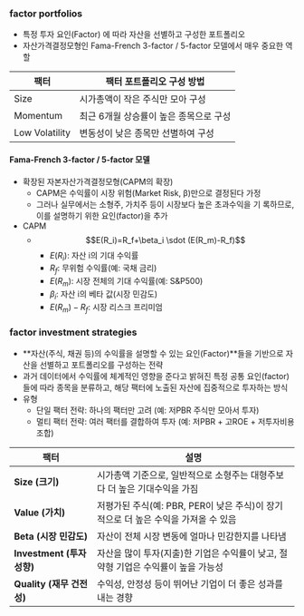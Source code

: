 ### factor portfolios
- 특정 투자 요인(Factor) 에 따라 자산을 선별하고 구성한 포트폴리오
- 자산가격결정모형인 Fama-French 3-factor / 5-factor 모델에서 매우 중요한 역할

| 팩터             | 팩터 포트폴리오 구성 방법         |
| -------------- | ---------------------- |
| Size           | 시가총액이 작은 주식만 모아 구성     |
| Momentum       | 최근 6개월 상승률이 높은 종목으로 구성 |
| Low Volatility | 변동성이 낮은 종목만 선별하여 구성    |

#### Fama-French 3-factor / 5-factor 모델
- 확장된 자본자산가격결정모형(CAPM의 확장)
  - CAPM은 수익률이 시장 위험(Market Risk, β)만으로 결정된다 가정
  - 그러나 실무에서는 소형주, 가치주 등이 시장보다 높은 초과수익을 기 록하므로, 이를 설명하기 위한 요인(factor)을 추가
- CAPM
  - $$E(R_i)=R_f+\beta_i \sdot (E(R_m)-R_f)$$
    - $E(R_i)$: 자산 i의 기대 수익률
    - $R_f$: 무위험 수익률(예: 국채 금리)
    - $E(R_m)$: 시장 전체의 기대 수익률(예: S&P500)
    - $\beta_i$: 자산 i의 베타 값(시장 민감도)
    - $E(R_m)-R_f$: 시장 리스크 프리미엄

### factor investment strategies
- **자산(주식, 채권 등)의 수익률을 설명할 수 있는 요인(Factor)**들을 기반으로 자산을 선별하고 포트폴리오를 구성하는 전략
- 과거 데이터에서 수익률에 체계적인 영향을 준다고 밝혀진 특정 공통 요인(factor) 들에 따라 종목을 분류하고, 해당 팩터에 노출된 자산에 집중적으로 투자하는 방식
- 유형
  - 단일 팩터 전략: 하나의 팩터만 고려 (예: 저PBR 주식만 모아서 투자)
  - 멀티 팩터 전략: 여러 팩터를 결합하여 투자 (예: 저PBR + 고ROE + 저투자비용 조합)

| 팩터                    | 설명                                                   |
| --------------------- | ---------------------------------------------------- |
| **Size (크기)**         | 시가총액 기준으로, 일반적으로 소형주는 대형주보다 더 높은 기대수익을 가짐            |
| **Value (가치)**        | 저평가된 주식(예: PBR, PER이 낮은 주식)이 장기적으로 더 높은 수익을 가져올 수 있음 |
| **Beta (시장 민감도)**     | 자산이 전체 시장 변동에 얼마나 민감한지를 나타냄                          |
| **Investment (투자성향)** | 자산을 많이 투자(지출)한 기업은 수익률이 낮고, 절약형 기업은 수익률이 높을 가능성      |
| **Quality (재무 건전성)**  | 수익성, 안정성 등이 뛰어난 기업이 더 좋은 성과를 내는 경향                   |
